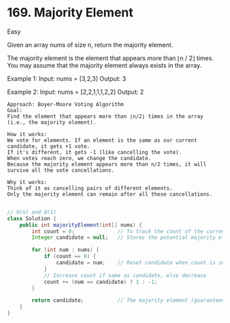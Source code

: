 # 169. Majority Element
Easy

Given an array nums of size n, return the majority element.

The majority element is the element that appears more than ⌊n / 2⌋ times. You may assume that the majority element always exists in the array.

Example 1:
Input: nums = [3,2,3]
Output: 3

Example 2:
Input: nums = [2,2,1,1,1,2,2]
Output: 2

```approach
Approach: Boyer-Moore Voting Algorithm
Goal:
Find the element that appears more than ⌊n/2⌋ times in the array (i.e., the majority element).

How it works:
We vote for elements. If an element is the same as our current candidate, it gets +1 vote.
If it's different, it gets -1 (like cancelling the vote).
When votes reach zero, we change the candidate.
Because the majority element appears more than n/2 times, it will survive all the vote cancellations.

Why it works:
Think of it as cancelling pairs of different elements.
Only the majority element can remain after all these cancellations.

```


```java

// O(n) and O(1)
class Solution {
    public int majorityElement(int[] nums) {
        int count = 0;              // To track the count of the current candidate
        Integer candidate = null;   // Stores the potential majority element

        for (int num : nums) {
            if (count == 0) {
                candidate = num;    // Reset candidate when count is zero
            }
            // Increase count if same as candidate, else decrease
            count += (num == candidate) ? 1 : -1;
        }

        return candidate;           // The majority element (guaranteed to exist)
    }
}
```
